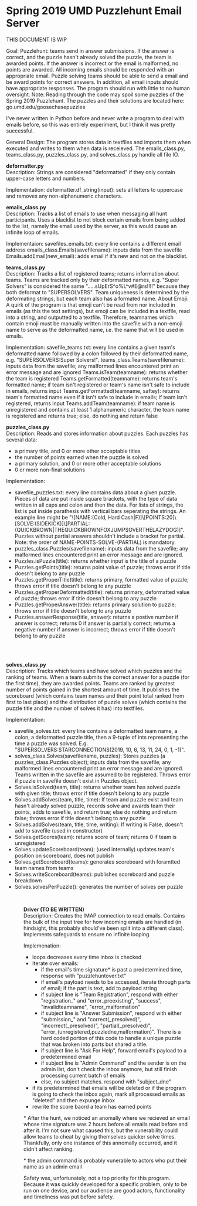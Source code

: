 # Spring 2019 UMD Puzzlehunt Email Server

THIS DOCUMENT IS WIP

Goal:
Puzzlehunt: teams send in answer submissions. If the answer is correct, and the puzzle hasn't already solved the puzzle, the team is awarded points. If the answer is incorrect or the email is malformed, no points are awarded. All incoming emails should be responded with an appropriate email.
Puzzle solving teams should be able to send a email and be award points for correct answers. In addition, all email inputs should have appropriate responses. The program should run with little to no human oversight.
Note: Reading through the code may spoil some puzzles of the Spring 2019 Puzzlehunt. The puzzles and their solutions are located here: go.umd.edu/goosechasepuzzles

I've never written in Python before and never write a program to deal with emails before, so this was entirely experiment, but I think it was pretty successful.

General Design:
The program stores data in textfiles and imports them when executed and writes to them when data is receieved. The emails_class.py, teams_class.py, puzzles_class.py, and solves_class.py handle all file IO.


<strong>deformatter.py</strong><br>
Description: Strings are considered "deformatted" if they only contain upper-case letters and numbers. 

Implementation:
deformatter.df_string(input): sets all letters to uppercase and removes any non-alphanumeric characters.

<strong>emails_class.py</strong><br>
Description: Tracks a list of emails to use when messaging all hunt participants. Uses a blacklist to not block certain emails from being added to the list, namely the email used by the server, as this would cause an infinite loop of emails.

Implementaion:
savefiles_emails.txt: every line contains a different email address
emails_class.Emails(savefilename): inputs data from the savefile
Emails.addEmail(new_email): adds email if it's new and not on the blacklist.


<strong>teams_class.py</strong><br>
Description: Tracks a list of registered teams; returns information about teams.
Teams are tracked only by their deformatted names, e.g. "Super Solvers" is considered the same ".....sUpErS^o%L^v#E@rs!!!!" because they both deformat to "SUPERSOLVERS". Team uniqueness is determined by the deformating strings, but each team also has a formated name.
About Emoji: A quirk of the program is that emoji can't be read from nor included in emails (as this the text settings), but emoji can be included in a textfile, read into a string, and outputted to a textfile. Therefore, teamnames which contain emoji must be manually written into the savefile with a non-emoji name to serve as the deformatted name, i.e. the name that will be used in emails. 

Implementation:
savefile_teams.txt: every line contains a given team's deformatted name followed by a colon followed by their deformatted name, e.g. "SUPERSOLVERS:Super Solvers!".
teams_class.Teams(savefilename): inputs data from the savefile; any malformed lines encountered print an error message and are ignored
Teams.isTeam(teamname): returns whether the team is registered
Teams.getFormatted(teamname): returns team's formatted name; if team isn't registered or team's name isn't safe to include in emails, returns input
Teams.getFormatted(teamname, saftey): returns team's formatted name even if it isn't safe to include in emails; if team isn't registered, returns input
Teams.addTeam(teamname): if team name is unregistered and contains at least 1 alphanumeric character, the team name is registered and returns true; else, do nothing and return false


<strong>puzzles_class.py</strong><br>
Description: Reads and stores information about puzzles.
Each puzzles has several data:
- a primary title, and 0 or more other acceptable titles
- the number of points earned when the puzzle is solved
- a primary solution, and 0 or more other acceptable solutions
- 0 or more non-final solutions

Implementation:
<ul>
<li>savefile_puzzles.txt: every line contains data about a given puzzle. Pieces of data are put inside square brackets, with the type of data written in all caps and colon and then the data. For lists of strings, the list is put inside parathesis with vertical bars seperating the strings. An example line might be "\[NAME:(Cold, Hard Cash|F)]\[POINTS:20]\[SOLVE:(SIDEKICK)]\[PARTIAL:(QUICKBROWN|THEQUICKBROWNFOXJUMPSOVERTHELAZYDOG)]". Puzzles without partial answers shouldn't include a bracket for partial. Note: the order of NAME-POINTS-SOLVE-(PARTIAL) is mandatory.</li>
<li>puzzles_class.Puzzles(savefilename): inputs data from the savefile; any malformed lines encountered print an error message and are ignored.</li>
<li>Puzzles.isPuzzle(title): returns whether input is the title of a puzzle</li>
<li>Puzzles.getPoints(title): returns point value of puzzle; throws error if title doesn't belong to any puzzle</li>
<li>Puzzles.getProperTitle(title): returns primary, formatted value of puzzle; throws error if title doesn't belong to any puzzle</li>
<li>Puzzles.getProperDeformatted(title): returns primary, deformatted value of puzzle; throws error if title doesn't belong to any puzzle</li>
<li>Puzzles.getProperAnswer(title): returns primary solution to puzzle; throws error if title doesn't belong to any puzzle</li>
<li>Puzzles.answerResponse(title, answer): returns a postive number if answer is correct; returns 0 if answer is partially correct; returns a negative number if answer is incorrect; throws error if title doesn't belong to any puzzle</li>
</ul><br><br>

<strong>solves_class.py</strong><br>
Description: Tracks which teams and have solved which puzzles and the ranking of teams. When a team submits the correct answer for a puzzle (for the first time), they are awarded points. Teams are ranked by greatest number of points gained in the shortest amount of time. It publishes the scoreboard (which contains team names and their point total ranked from first to last place) and the distribution of puzzle solves (which contains the puzzle title and the number of solves it has) into textfiles.

Implementation:
<ul>
<li>savefile_solves.txt: every line contains a deformatted team name, a colon, a deformatted puzzle title, then a 9-tuple of ints representing the time a puzzle was solved. E.g. "SUPERSOLVERS:STARCONNECTIONS(2019, 10, 6, 13, 11, 24, 0, 1, -1)".</li>
<li>solves_class.Solves(savefilename, puzzles): Stores puzzles (a puzzles_class.Puzzles object); inputs data from the savefile; any malformed lines encountered print an error message and are ignored. Teams written in the savefile are assumed to be registered. Throws error if puzzle in savefile doesn't exist in Puzzles object.</li>
<li>Solves.isSolved(team, title): returns whether team has solved puzzle with given title; throws error if title doesn't belong to any puzzle</li>
<li>Solves.addSolves(team, title, time): If team and puzzle exist and team hasn't already solved puzzle, records solve and awards team their points, adds to savefile, and return true; else do nothing and return false; throws error if title doesn't belong to any puzzle</li>
<li>Solves.addSolves(team, title, time, writing): If writing is False, doesn't add to savefile (used in constructor)</li>
<li>Solves.getScores(team): returns score of team; returns 0 if team is unregistered</li>
<li>Solves.updateScoreboard(team): (used internally) updates team's position on scoreboard, does not publish</li>
<li>Solves.getScoreboard(teams): generates scoreboard with foramtted team names from teams</li>
<li>Solves.writeScoreboard(teams): publishes scoreboard and puzzle breakdown</li>
<li>Solves.solvesPerPuzzle(): generates the number of solves per puzzle</li>
<ul>
<br>

<strong>Driver (TO BE WRITTEN)</strong><br>
Description: Creates the IMAP connection to read emails. Contains the bulk of the input tree for how incoming emails are handled (in hindsight, this probably should've been split into a different class). Implements safeguards to ensure no infinite looping.

Implemenation:
<ul>
  <li>loops decreases every time inbox is checked</li>
  <li>Iterate over emails:
    <ul>
      <li>if the email's time signature* is past a predetermined time, response with "puzzlehuntover.txt"</li>
      <li>if email's payload needs to be accessed, iterate through parts of email; if the part is text, add to payload string </li>
      <li>if subject line is "Team Registration", respond with either "registration_" and "error_preexisting", "success", "invalidteamname", "error_malformation"</li>
      <li>if subject line is "Answer Submission", respond with either "submission_" and "correct(_presolved)", "incorrect(_presolved)", "partial(_presolved)", "error_(unregistered,puzzledne,malformation)". There is a hard coded portion of this code to handle a unique puzzle that was broken into parts but shared a title.</li>
      <li>if subject line is "Ask For Help", forward email's payload to a predetermined email </li>
      <li>if subject line is "Admin Command" and the sender is on the admin list, don't check the inbox anymore, but still finish processing current batch of emails</li>
      <li>else, no subject matches. respond with "subject_dne"</li>
</ul>
      </li>
  <li>if its predetermined that emails will be deleted or if the program is going to check the inbox again, mark all processed emails as "deleted" and then expunge inbox</li>
  <li>rewrite the score baord a team has earned points</li>
</ul>


\* After the hunt, we noticed an anomally where we  recieved an email whose time signature was 2 hours before all emails read before and after it. I'm not sure what caused this, but the vunerability could allow teams to cheat by giving themselves quicker solve times. Thankfully, only one instance of this annomally occurred, and it didn't affect ranking.

\* the admin command is probably vunerable to actors who put their name as an admin email

Safety was, unfortunately, not a top priority for this program. Because it was quickly developed for a specific problem, only to be run on one device, and our audience are good actors, functionality and timeliness was put before safety.
